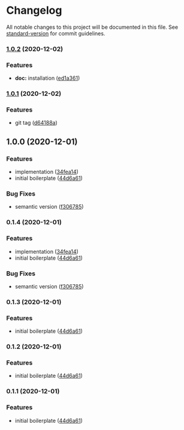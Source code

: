 # Changelog

All notable changes to this project will be documented in this file. See [standard-version](https://github.com/conventional-changelog/standard-version) for commit guidelines.

### [1.0.2](https://github.com/open-derock/runtime-identity/compare/v1.0.1...v1.0.2) (2020-12-02)


### Features

* **doc:** installation ([ed1a361](https://github.com/open-derock/runtime-identity/commit/ed1a361e83c71846110df84853b04ad070fc0122))

### [1.0.1](https://github.com/open-derock/runtime-identity/compare/v1.0.0...v1.0.1) (2020-12-02)


### Features

* git tag ([d64188a](https://github.com/open-derock/runtime-identity/commit/d64188a678cb5ed38929e3732933e1270d8b9606))

## 1.0.0 (2020-12-01)


### Features

* implementation ([34fea14](https://github.com/open-derock/runtime-identity/commit/34fea14b9525ab7cf42518863e2a31a95ebd418e))
* initial boilerplate ([44d6a61](https://github.com/open-derock/runtime-identity/commit/44d6a61b31172de237acbb4a73a5f8a9525aa482))


### Bug Fixes

* semantic version ([f306785](https://github.com/open-derock/runtime-identity/commit/f3067857c018b6732a9a7c805517b1cb61f716e1))

### 0.1.4 (2020-12-01)


### Features

* implementation ([34fea14](https://github.com/open-derock/runtime-identity/commit/34fea14b9525ab7cf42518863e2a31a95ebd418e))
* initial boilerplate ([44d6a61](https://github.com/open-derock/runtime-identity/commit/44d6a61b31172de237acbb4a73a5f8a9525aa482))


### Bug Fixes

* semantic version ([f306785](https://github.com/open-derock/runtime-identity/commit/f3067857c018b6732a9a7c805517b1cb61f716e1))

### 0.1.3 (2020-12-01)


### Features

* initial boilerplate ([44d6a61](https://github.com/open-derock/runtime-identity/commit/44d6a61b31172de237acbb4a73a5f8a9525aa482))

### 0.1.2 (2020-12-01)


### Features

* initial boilerplate ([44d6a61](https://github.com/open-derock/runtime-identity/commit/44d6a61b31172de237acbb4a73a5f8a9525aa482))

### 0.1.1 (2020-12-01)


### Features

* initial boilerplate ([44d6a61](https://github.com/open-derock/runtime-identity/commit/44d6a61b31172de237acbb4a73a5f8a9525aa482))
